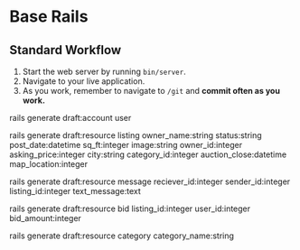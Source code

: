 # Base Rails

## Standard Workflow

 1. Start the web server by running `bin/server`.
 1. Navigate to your live application.
 1. As you work, remember to navigate to `/git` and **commit often as you work.**

rails generate draft:account user

rails generate draft:resource listing owner_name:string status:string post_date:datetime sq_ft:integer image:string owner_id:integer asking_price:integer city:string category_id:integer auction_close:datetime map_location:integer

rails generate draft:resource message reciever_id:integer sender_id:integer listing_id:integer text_message:text

rails generate draft:resource bid listing_id:integer user_id:integer bid_amount:integer

rails generate draft:resource category category_name:string
